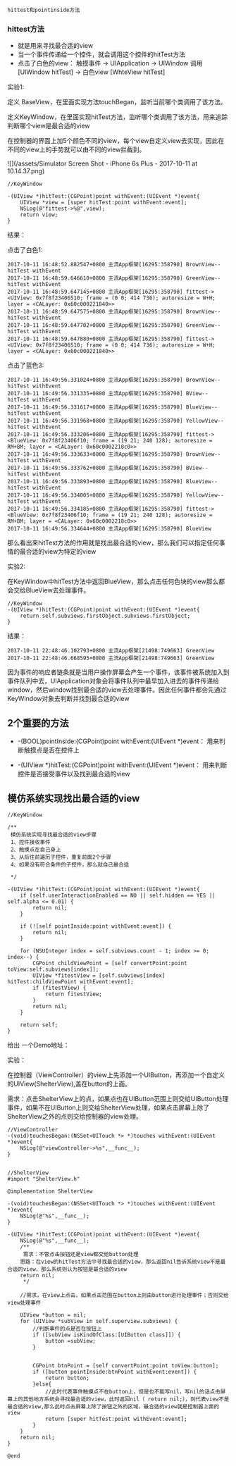 ```
hittest和pointinside方法
```

### hittest方法

* 就是用来寻找最合适的view
* 当一个事件传递给一个控件，就会调用这个控件的hitTest方法
* 点击了白色的view： 触摸事件 -&gt; UIApplication -&gt; UIWindow 调用 \[UIWindow hitTest\] -&gt; 白色view \[WhteView hitTest\]

实验1:

定义 BaseView，在里面实现方法touchBegan，监听当前哪个类调用了该方法。

定义KeyWindow，在里面实现hitTest方法，监听哪个类调用了该方法，用来追踪判断哪个view是最合适的view

在控制器的界面上加5个颜色不同的view，每个view自定义view去实现，因此在不同的view上的手势就可以由不同的view拦截到。

![](/assets/Simulator Screen Shot - iPhone 6s Plus - 2017-10-11 at 10.14.37.png)

```
//KeyWindow

-(UIView *)hitTest:(CGPoint)point withEvent:(UIEvent *)event{
    UIView *view = [super hitTest:point withEvent:event];
    NSLog(@"fittest->%@",view);
    return view;
}
```

结果：

点击了白色1:

```
2017-10-11 16:48:52.882547+0800 主流App框架[16295:358790] BrownView--hitTest withEvent
2017-10-11 16:48:59.646610+0800 主流App框架[16295:358790] GreenView--hitTest withEvent
2017-10-11 16:48:59.647145+0800 主流App框架[16295:358790] fittest-><UIView: 0x7f8f23406510; frame = (0 0; 414 736); autoresize = W+H; layer = <CALayer: 0x60c000221840>>
2017-10-11 16:48:59.647575+0800 主流App框架[16295:358790] BrownView--hitTest withEvent
2017-10-11 16:48:59.647702+0800 主流App框架[16295:358790] GreenView--hitTest withEvent
2017-10-11 16:48:59.647880+0800 主流App框架[16295:358790] fittest-><UIView: 0x7f8f23406510; frame = (0 0; 414 736); autoresize = W+H; layer = <CALayer: 0x60c000221840>>
```

点击了蓝色3:

```
2017-10-11 16:49:56.331024+0800 主流App框架[16295:358790] BrownView--hitTest withEvent
2017-10-11 16:49:56.331335+0800 主流App框架[16295:358790] BView--hitTest withEvent
2017-10-11 16:49:56.331617+0800 主流App框架[16295:358790] BlueView--hitTest withEvent
2017-10-11 16:49:56.331968+0800 主流App框架[16295:358790] YellowView--hitTest withEvent
2017-10-11 16:49:56.333206+0800 主流App框架[16295:358790] fittest-><BlueView: 0x7f8f23406f10; frame = (19 21; 240 128); autoresize = RM+BM; layer = <CALayer: 0x60c0002218c0>>
2017-10-11 16:49:56.333633+0800 主流App框架[16295:358790] BrownView--hitTest withEvent
2017-10-11 16:49:56.333762+0800 主流App框架[16295:358790] BView--hitTest withEvent
2017-10-11 16:49:56.333893+0800 主流App框架[16295:358790] BlueView--hitTest withEvent
2017-10-11 16:49:56.334005+0800 主流App框架[16295:358790] YellowView--hitTest withEvent
2017-10-11 16:49:56.334185+0800 主流App框架[16295:358790] fittest-><BlueView: 0x7f8f23406f10; frame = (19 21; 240 128); autoresize = RM+BM; layer = <CALayer: 0x60c0002218c0>>
2017-10-11 16:49:56.334644+0800 主流App框架[16295:358790] BlueView
```

那么看出来hitTest方法的作用就是找出最合适的view，那么我们可以指定任何事情的最合适的view为特定的view

实验2:

在KeyWindow中hitTest方法中返回BlueView，那么点击任何色块的view那么都会交给BlueView去处理事件。

```
//KeyWindow
-(UIView *)hitTest:(CGPoint)point withEvent:(UIEvent *)event{
    return self.subviews.firstObject.subviews.firstObject;
}
```

结果：

```
2017-10-11 22:48:46.102793+0800 主流App框架[21498:749663] GreenView
2017-10-11 22:48:46.668595+0800 主流App框架[21498:749663] GreenView
```

因为事件的响应者链条就是当用户操作屏幕会产生一个事件，该事件被系统加入到事件队列中去，UIApplication对象会将事件队列中最早加入进去的事件传递给window，然后window找到最合适的view去处理事件。因此任何事件都会先通过KeyWindow对象去判断并找到最合适的view

## 2个重要的方法

* -\(BOOL\)pointInside:\(CGPoint\)point withEvent:\(UIEvent \*\)event： 用来判断触摸点是否在控件上

* -\(UIView \*\)hitTest:\(CGPoint\)point withEvent:\(UIEvent \*\)event： 用来判断控件是否接受事件以及找到最合适的view

## 模仿系统实现找出最合适的view

```
//KeyWindow

/**
 模仿系统实现寻找最合适的view步骤
 1、控件接收事件
 2、触摸点在自己身上
 3、从后往前遍历子控件，重复前面2个步骤
 4、如果没有符合条件的子控件，那么就自己最合适

 */

-(UIView *)hitTest:(CGPoint)point withEvent:(UIEvent *)event{
    if (self.userInteractionEnabled == NO || self.hidden == YES || self.alpha <= 0.01) {
        return nil;
    }

    if (![self pointInside:point withEvent:event]) {
        return nil;
    }

    for (NSUInteger index = self.subviews.count - 1; index >= 0; index--) {
        CGPoint childViewPoint = [self convertPoint:point toView:self.subviews[index]];
        UIView *fitestView = [self.subviews[index] hitTest:childViewPoint withEvent:event];
        if (fitestView) {
            return fitestView;
        }
        return nil;
    }

    return self;
}
```

给出 一个Demo地址：

实验：

在控制器（ViewController）的view上先添加一个UIButton，再添加一个自定义的UIView\(ShelterView\),盖在button的上面。

需求：点击ShelterView上的点，如果点也在UIButton范围上则交给UIButton处理事件，如果不在UIButton上则交给ShelterView处理，如果点击屏幕上除了ShelterView之外的点则交给控制器的view处理。

```
//ViewController
-(void)touchesBegan:(NSSet<UITouch *> *)touches withEvent:(UIEvent *)event{
    NSLog(@"viewController->%s",__func__);
}


//ShelterView
#import "ShelterView.h"

@implementation ShelterView

-(void)touchesBegan:(NSSet<UITouch *> *)touches withEvent:(UIEvent *)event{
    NSLog(@"%s",__func__);
}

-(UIView *)hitTest:(CGPoint)point withEvent:(UIEvent *)event{
    NSLog(@"%s",__func__);
    /**
     需求：不管点击按钮还是view都交给button处理
    思路：在view的hitTest方法中寻找最合适的view，那么返回nil告诉系统view不是最合适的view，那么系统则认为按钮是最合适的view
    return nil;
     */
    
    //需求，在view上点击，如果点击范围在button上则由button进行处理事件；否则交给view处理事件
    
    UIView *button = nil;
    for (UIView *subView in self.superview.subviews) {
        //判断事件的点是否在按钮上
        if ([subView isKindOfClass:[UIButton class]]) {
            button =subView;
        }
        
        
        CGPoint btnPoint = [self convertPoint:point toView:button];
        if ([button pointInside:btnPoint withEvent:event]) {
            return button;
        }else{
            //此时代表事件触摸点不在button上，但是也不能写nil，写nil的话点击屏幕上的其他地方系统会寻找最合适的view，此时返回nil（ return nil;），则代表view不是最合适的view,那么此时点击屏幕上除了按钮之外的区域，最合适的view就是控制器上面的view
            return [super hitTest:point withEvent:event];
        }
    }
    return nil;
}

@end
```



